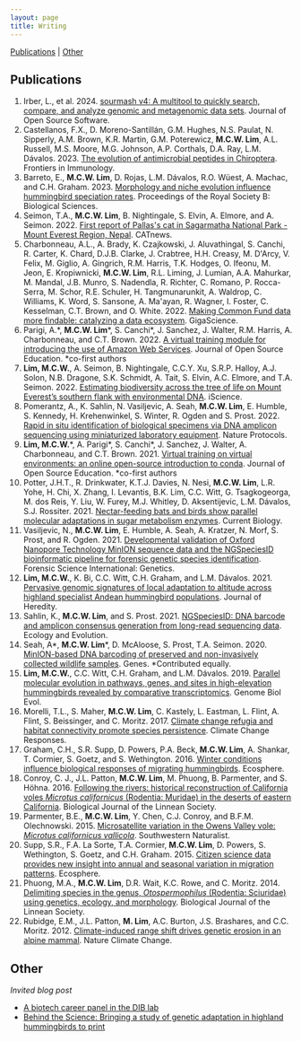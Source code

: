 ```yaml
---
layout: page
title: Writing
---
```


[Publications](#publications) | [Other](#other)

## Publications

1. Irber, L., et al. 2024. [sourmash v4: A multitool to quickly search, compare, and analyze genomic and metagenomic data sets](https://joss.theoj.org/papers/10.21105/joss.06830). Journal of Open Source Software.
1. Castellanos, F.X., D. Moreno-Santillán, G.M. Hughes, N.S. Paulat, N. Sipperly, A.M. Brown, K.R. Martin, G.M. Poterewicz, **M.C.W. Lim**, A.L. Russell, M.S. Moore, M.G. Johnson, A.P. Corthals, D.A. Ray, L.M. Dávalos. 2023. [The evolution of antimicrobial peptides in Chiroptera](https://www.frontiersin.org/articles/10.3389/fimmu.2023.1250229/full). Frontiers in Immunology.
1. Barreto, E., **M.C.W. Lim**, D. Rojas, L.M. Dávalos, R.O. Wüest, A. Machac, and C.H. Graham. 2023. [Morphology and niche evolution influence hummingbird speciation rates](https://royalsocietypublishing.org/doi/10.1098/rspb.2022.1793). Proceedings of the Royal Society B: Biological Sciences.
1. Seimon, T.A., **M.C.W. Lim**, B. Nightingale, S. Elvin, A. Elmore, and A. Seimon. 2022. [First report of Pallas's cat in Sagarmatha National Park - Mount Everest Region, Nepal](http://www.catsg.org/index.php?id=175). CATnews.
1. Charbonneau, A.L., A. Brady, K. Czajkowski, J. Aluvathingal, S. Canchi, R. Carter, K. Chard, D.J.B. Clarke, J. Crabtree, H.H. Creasy, M. D'Arcy, V. Felix, M. Giglio, A. Gingrich, R.M. Harris, T.K. Hodges, O. Ifeonu, M. Jeon, E. Kropiwnicki, **M.C.W. Lim**, R.L. Liming, J. Lumian, A.A. Mahurkar, M. Mandal, J.B. Munro, S. Nadendla, R. Richter, C. Romano, P. Rocca-Serra, M. Schor, R.E. Schuler, H. Tangmunarunkit, A. Waldrop, C. Williams, K. Word, S. Sansone, A. Ma'ayan, R. Wagner, I. Foster, C. Kesselman, C.T. Brown, and O. White. 2022. [Making Common Fund data more findable: catalyzing a data ecosystem](https://academic.oup.com/gigascience/article/doi/10.1093/gigascience/giac105/6835135). GigaScience.
1. Parigi, A.\*, **M.C.W. Lim**\*, S. Canchi\*, J. Sanchez, J. Walter, R.M. Harris, A. Charbonneau, and C.T. Brown. 2022. [A virtual training module for introducing the use of Amazon Web Services](https://jose.theoj.org/papers/10.21105/jose.00167). Journal of Open Source Education. *co-first authors
1. **Lim, M.C.W.**, A. Seimon, B. Nightingale, C.C.Y. Xu, S.R.P. Halloy, A.J. Solon, N.B. Dragone, S.K. Schmidt, A. Tait, S. Elvin, A.C. Elmore, and T.A. Seimon. 2022. [Estimating biodiversity across the tree of life on Mount Everest’s southern flank with environmental DNA](https://doi.org/10.1016/j.isci.2022.104848). iScience.
1. Pomerantz, A., K. Sahlin, N. Vasiljevic, A. Seah, **M.C.W. Lim**, E. Humble, S. Kennedy, H. Krehenwinkel, S. Winter, R. Ogden and S. Prost. 2022. [Rapid in situ identification of biological specimens via DNA amplicon sequencing using miniaturized laboratory equipment](https://www.nature.com/articles/s41596-022-00682-x). Nature Protocols.
1. **Lim, M.C.W.**\*, A. Parigi\*, S. Canchi\*, J. Sanchez, J. Walter, A. Charbonneau, and C.T. Brown. 2021. [Virtual training on virtual environments: an online open-source introduction to conda](https://doi.org/10.21105/jose.00130). Journal of Open Source Education. *co-first authors
1. Potter, J.H.T., R. Drinkwater, K.T.J. Davies, N. Nesi, **M.C.W. Lim**, L.R. Yohe, H. Chi, X. Zhang, I. Levantis, B.K. Lim, C.C. Witt, G. Tsagkogeorga, M. dos Reis, Y. Liu, W. Furey, M.J. Whitley, D. Aksentijevic, L.M. Dávalos, S.J. Rossiter. 2021. [Nectar-feeding bats and birds show parallel molecular adaptations in sugar metabolism enzymes](https://www.sciencedirect.com/science/article/pii/S0960982221011222?dgcid=coauthor). Current Biology.
1. Vasiljevic, N., **M.C.W. Lim**, E. Humble, A. Seah, A. Kratzer, N. Morf, S. Prost, and R. Ogden. 2021. [Developmental validation of Oxford Nanopore Technology MinION sequence data and the NGSpeciesID bioinformatic pipeline for forensic genetic species identification](https://doi.org/10.1016/j.fsigen.2021.102493). Forensic Science International: Genetics.
1. **Lim, M.C.W.**, K. Bi, C.C. Witt, C.H. Graham, and L.M. Dávalos. 2021. [Pervasive genomic signatures of local adaptation to altitude across highland specialist Andean hummingbird populations](https://doi.org/10.1093/jhered/esab008). Journal of Heredity.
1. Sahlin, K., **M.C.W. Lim**, and S. Prost. 2021. [NGSpeciesID: DNA barcode and amplicon consensus generation from long-read sequencing data](https://doi.org/10.1002/ece3.7146). Ecology and Evolution.
1. Seah, A*, **M.C.W. Lim**\*, D. McAloose, S. Prost, T.A. Seimon. 2020. [MinION-based DNA barcoding of preserved and non-invasively collected wildlife samples](https://doi.org/10.3390/genes11040445). Genes. *Contributed equally.
1. **Lim, M.C.W.**, C.C. Witt, C.H. Graham, and L.M. Dávalos. 2019. [Parallel molecular evolution in pathways, genes, and sites in high-elevation hummingbirds revealed by comparative transcriptomics](https://doi.org/10.1093/gbe/evz101). Genome Biol Evol.
1. Morelli, T.L., S. Maher, **M.C.W. Lim**, C. Kastely, L. Eastman, L. Flint, A. Flint, S. Beissinger, and C. Moritz. 2017. [Climate change refugia and habitat connectivity promote species persistence](https://doi.org/10.1186/s40665-017-0036-5). Climate Change Responses.
1. Graham, C.H., S.R. Supp, D. Powers, P.A. Beck, **M.C.W. Lim**, A. Shankar, T. Cormier, S. Goetz, and S. Wethington. 2016. [Winter conditions influence biological responses of migrating hummingbirds](https://esajournals.onlinelibrary.wiley.com/doi/full/10.1002/ecs2.1470). Ecosphere.
1. Conroy, C. J., J.L. Patton, **M.C.W. Lim**, M. Phuong, B. Parmenter, and S. Höhna. 2016. [Following the rivers: historical reconstruction of California voles *Microtus californicus* (Rodentia: Muridae) in the deserts of eastern California](https://academic.oup.com/biolinnean/article/119/1/80/2701676?login=true). Biological Journal of the Linnean Society.
1. Parmenter, B.E., **M.C.W. Lim**, Y. Chen, C.J. Conroy, and B.F.M. Olechnowski. 2015. [Microsatellite variation in the Owens Valley vole: *Microtus californicus vallicola*](https://bioone.org/journals/the-southwestern-naturalist/volume-60/issue-2-3/SWNAT-D-14-0004.1/Microsatellite-variation-in-the-Owens-Valley-Vole-iMicrotus-californicus-vallicola/10.1894/SWNAT-D-14-0004.1.short). Southwestern Naturalist.
1. Supp, S.R., F.A. La Sorte, T.A. Cormier, **M.C.W. Lim**, D. Powers, S. Wethington, S. Goetz, and C.H. Graham. 2015. [Citizen science data provides new insight into annual and seasonal variation in migration patterns](https://esajournals.onlinelibrary.wiley.com/doi/full/10.1890/ES14-00290.1). Ecosphere.
1. Phuong, M.A., **M.C.W. Lim**, D.R. Wait, K.C. Rowe, and C. Moritz. 2014. [Delimiting species in the genus, *Otospermophilus* (Rodentia: Sciuridae) using genetics, ecology, and morphology](https://academic.oup.com/biolinnean/article/113/4/1136/2416020?login=true). Biological Journal of the Linnean Society.
1. Rubidge, E.M., J.L. Patton, **M. Lim**, A.C. Burton, J.S. Brashares, and C.C. Moritz. 2012. [Climate-induced range shift drives genetic erosion in an alpine mammal](https://www.nature.com/articles/nclimate1415). Nature Climate Change.

## Other

*Invited blog post*

- [A biotech career panel in the DIB lab](http://ivory.idyll.org/blog/2021-biotech-career-panel.html)
- [Behind the Science: Bringing a study of genetic adaptation in highland hummingbirds to print](https://blog.theaga.org/behind-the-science-bringing-a-study-of-genetic-adaptation-in-highland-hummingbirds-to-print/)

